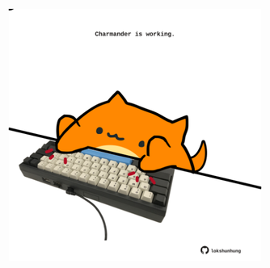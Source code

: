 <!-- built at 29/12/2023, 19:00:41 UTC -->
<p align="center">
  <img width="500" height="500" src="./ReadmeImage.svg">
</p>
